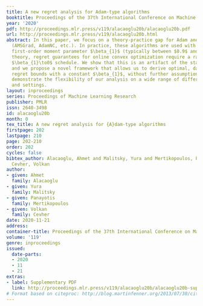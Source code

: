 ```yaml
---
title: A new regret analysis for Adam-type algorithms
booktitle: Proceedings of the 37th International Conference on Machine Learning
year: '2020'
pdf: http://proceedings.mlr.press/v119/alacaoglu20b/alacaoglu20b.pdf
url: http://proceedings.mlr.press/v119/alacaoglu20b.html
abstract: In this paper, we focus on a theory-practice gap for Adam and its variants
  (AMSGrad, AdamNC, etc.). In practice, these algorithms are used with a constant
  first-order moment parameter $\beta_{1}$ (typically between $0.9$ and $0.99$). In
  theory, regret guarantees for online convex optimization require a rapidly decaying
  $\beta_{1}\to0$ schedule. We show that this is an artifact of the standard analysis,
  and we propose a novel framework that allows us to derive optimal, data-dependent
  regret bounds with a constant $\beta_{1}$, without further assumptions. We also
  demonstrate the flexibility of our analysis on a wide range of different algorithms
  and settings.
layout: inproceedings
series: Proceedings of Machine Learning Research
publisher: PMLR
issn: 2640-3498
id: alacaoglu20b
month: 0
tex_title: A new regret analysis for {A}dam-type algorithms
firstpage: 202
lastpage: 210
page: 202-210
order: 202
cycles: false
bibtex_author: Alacaoglu, Ahmet and Malitsky, Yura and Mertikopoulos, Panayotis and
  Cevher, Volkan
author:
- given: Ahmet
  family: Alacaoglu
- given: Yura
  family: Malitsky
- given: Panayotis
  family: Mertikopoulos
- given: Volkan
  family: Cevher
date: 2020-11-21
address: 
container-title: Proceedings of the 37th International Conference on Machine Learning
volume: '119'
genre: inproceedings
issued:
  date-parts:
  - 2020
  - 11
  - 21
extras:
- label: Supplementary PDF
  link: http://proceedings.mlr.press/v119/alacaoglu20b/alacaoglu20b-supp.pdf
# Format based on citeproc: http://blog.martinfenner.org/2013/07/30/citeproc-yaml-for-bibliographies/
---
```

